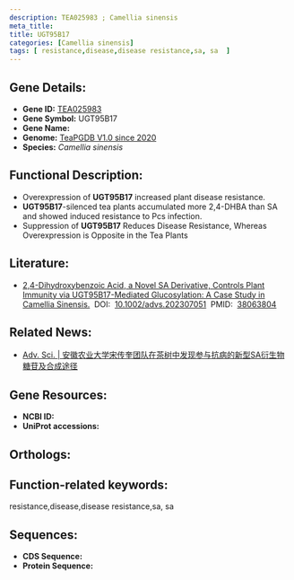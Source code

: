 ```yaml
---
description: TEA025983 ; Camellia sinensis
meta_title:
title: UGT95B17
categories: [Camellia sinensis]
tags: [ resistance,disease,disease resistance,sa, sa  ]
---
```


## Gene Details:
- **Gene ID:**	[TEA025983]()
- **Gene Symbol:** UGT95B17
- **Gene Name:** 
- **Genome:** [TeaPGDB V1.0 since 2020]()
- **Species:** *Camellia sinensis*

## Functional Description:
   - Overexpression of **UGT95B17** increased plant disease resistance. 
   - **UGT95B17**-silenced tea plants accumulated more 2,4-DHBA than SA and showed induced resistance to Pcs infection.
   - Suppression of **UGT95B17** Reduces Disease Resistance, Whereas Overexpression is Opposite in the Tea Plants

## Literature:
   - [2,4-Dihydroxybenzoic Acid, a Novel SA Derivative, Controls Plant Immunity via UGT95B17-Mediated Glucosylation: A Case Study in Camellia Sinensis.]( https://onlinelibrary.wiley.com/doi/10.1002/advs.202307051)&nbsp;&nbsp;DOI:&nbsp;&nbsp;[10.1002/advs.202307051](https://onlinelibrary.wiley.com/doi/10.1002/advs.202307051)&nbsp;&nbsp;PMID:&nbsp;&nbsp;[38063804](https://pubmed.ncbi.nlm.nih.gov/38063804/)

## Related News:
   - [Adv. Sci. | 安徽农业大学宋传奎团队在茶树中发现参与抗病的新型SA衍生物糖苷及合成途径](https://mp.weixin.qq.com/s?__biz=Mzg3MDEwNDEyMg==&mid=2247560746&idx=1&sn=83e5ec36b8549de3812a28269007c515&chksm=cfd2bb747eeed8945ae3054b8458a94e7d0fb6fca2e6bd6ef96e4ef166f7dd59dbed5c87acfa&scene=27#wechat_redirect)

## Gene Resources:
- **NCBI ID:** [](https://www.ncbi.nlm.nih.gov/gene/?term=)
- **UniProt accessions:** [](https://www.uniprot.org/uniprotkb//entry)

## Orthologs:


## Function-related keywords:
resistance,disease,disease resistance,sa, sa 

## Sequences:
- **CDS Sequence:**
- **Protein Sequence:**
